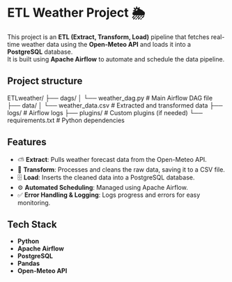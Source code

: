 # ETL Weather Project 🌦️

This project is an **ETL (Extract, Transform, Load)** pipeline that fetches real-time weather data using the **Open-Meteo API** and loads it into a **PostgreSQL** database.  
It is built using **Apache Airflow** to automate and schedule the data pipeline.

## Project structure 
ETLweather/
├── dags/
│   └── weather_dag.py       # Main Airflow DAG file
├── data/
│   └── weather_data.csv     # Extracted and transformed data
├── logs/                    # Airflow logs
├── plugins/                 # Custom plugins (if needed)
└── requirements.txt         # Python dependencies


## Features

- ⛅ **Extract**: Pulls weather forecast data from the Open-Meteo API.
- 🧹 **Transform**: Processes and cleans the raw data, saving it to a CSV file.
- 🗄️ **Load**: Inserts the cleaned data into a PostgreSQL database.
- ⚙️ **Automated Scheduling**: Managed using Apache Airflow.
- ✅ **Error Handling & Logging**: Logs progress and errors for easy monitoring.

## Tech Stack

- **Python**
- **Apache Airflow**
- **PostgreSQL**
- **Pandas**
- **Open-Meteo API**
